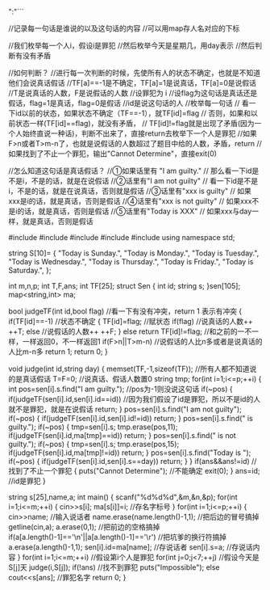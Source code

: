 ":"```

\/\/记录每一句话是谁说的以及这句话的内容
\/\/可以用map存人名对应的下标 

\/\/我们枚举每一个人i，假设i是罪犯
\/\/然后枚举今天是星期几，用day表示 
\/\/然后判断有没有矛盾

\/\/如何判断？
\/\/进行每一次判断的时候，先使所有人的状态不确定，也就是不知道他们会说真话假话
\/\/TF[a]==-1是不确定，TF[a]=1是说真话，TF[a]=0是说假话
\/\/T是说真话的人数，F是说假话的人数 
\/\/设罪犯为 i 
\/\/设flag为这句话是真话还是假话，flag=1是真话，flag=0是假话 
\/\/id是说这句话的人 
\/\/枚举每一句话
\/\/	看一下id以前的状态，如果状态不确定（TF==-1），就TF[id]=flag
\/\/	否则，如果和以前状态一样(TF[id]==flag)，就没有矛盾，
\/\/	TF[id]!=flag就是出现了矛盾(因为一个人始终直说一种话)，判断不出来了，直接return去枚举下一个人是罪犯 
\/\/如果F>n或者T>m-n了，也就是说假话的人数超过了题目中给的人数，矛盾，return
\/\/如果找到了不止一个罪犯，输出"Cannot Determine"，直接exit(0) 

\/\/怎么知道这句话是真话假话？ 
\/\/①如果话里有 "I am guilty."
\/\/	那么看一下id是不是i，不是的话，就是在说假话
\/\/②话里有"I am not guilty"
\/\/	看一下id是不是i，不是的话，就是在说真话，否则就是假话 
\/\/③话里有"xxx is guilty"
\/\/	如果xxx是i的话，就是真话，否则是假话
\/\/④话里有"xxx is not guilty"
\/\/	如果xxx不是i的话，就是真话，否则是假话
\/\/⑤话里有"Today is XXX"
\/\/	如果xxx与day一样，就是真话，否则是假话
 
#include<iostream>
#include<cstdio>
#include<cstring>
#include<map>
#include<algorithm>
using namespace std;

string S[10]=
{
	"Today is Sunday.",
	"Today is Monday.",
	"Today is Tuesday.",
	"Today is Wednesday.",
	"Today is Thursday.",
	"Today is Friday.",
	"Today is Saturday.",
};

int m,n,p;
int T,F,ans;
int TF[25];
struct Sen
{
	int id;
	string s;
}sen[105];
map<string,int> ma;

bool judgeTF(int id,bool flag)	\/\/看一下有没有冲突，return 1 表示有冲突 
{
	if(TF[id]==-1)		\/\/状态不确定 
	{
		TF[id]=flag;	\/\/赋状态 
		if(flag)	\/\/说真话的人数++ 
			++T;
		else	\/\/说假话的人数++ 
			++F;
	}
	else
		return TF[id]!=flag;	\/\/和之前的一不一样，一样返回0，不一样返回1 
	if(F>n||T>m-n)	\/\/说假话的人比n多或者是说真话的人比m-n多 
		return 1;
	return 0;
}

void judge(int id,string day)
{
	memset(TF,-1,sizeof(TF));	\/\/所有人都不知道说的是真话假话 
	T=F=0;		\/\/说真话、假话人数置0 
	string tmp;
	for(int i=1;i<=p;++i)
	{
		int pos=sen[i].s.find("I am guilty.");	\/\/pos为-1则没说这句话 
		if(~pos)
		{
			if(judgeTF(sen[i].id,sen[i].id==id))	\/\/因为我们假设了id是罪犯，所以不是id的人就不是罪犯，就是在说假话
				return;
		}
		pos=sen[i].s.find("I am not guilty");
		if(~pos)
		{
			if(judgeTF(sen[i].id,sen[i].id!=id))
				return;
		}
		pos=sen[i].s.find(" is guilty.");
		if(~pos)
		{
			tmp=sen[i].s;
			tmp.erase(pos,11);
			if(judgeTF(sen[i].id,ma[tmp]==id))
				return;
		}
		pos=sen[i].s.find(" is not guilty.");
		if(~pos)
		{
			tmp=sen[i].s;
			tmp.erase(pos,15);
			if(judgeTF(sen[i].id,ma[tmp]!=id))
				return;
		}
		pos=sen[i].s.find("Today is ");
		if(~pos)
		{
			if(judgeTF(sen[i].id,sen[i].s==day))
				return;
		}
	}
	if(ans&&ans!=id)	\/\/找到了不止一个罪犯 
	{
		puts("Cannot Determine");	\/\/不能确定 
		exit(0);
	}
	ans=id;		\/\/id是罪犯 
}

string s[25],name,a;
int main()
{
	scanf("%d%d%d",&m,&n,&p);
	for(int i=1;i<=m;++i)
	{
		cin>>s[i];
		ma[s[i]]=i;		\/\/存名字标号 
	}
	for(int i=1;i<=p;++i)
	{
		cin>>name;		\/\/输入说话者 
		name.erase(name.length()-1,1);		\/\/把后边的冒号搞掉 
		getline(cin,a);
		a.erase(0,1);	\/\/把前边的空格搞掉 
		if(a[a.length()-1]=='\n'||a[a.length()-1]=='\r')	\/\/把坑爹的换行符搞掉 
			a.erase(a.length()-1,1);
		sen[i].id=ma[name];		\/\/存说话者 
		sen[i].s=a;		\/\/存说话内容 
	}
	for(int i=1;i<=m;++i)	\/\/假设第i个人是罪犯 
		for(int j=0;j<7;++j)	\/\/假设今天是S[j]天 
			judge(i,S[j]);
	if(!ans)	\/\/找不到罪犯 
		puts("Impossible");
	else
		cout<<s[ans];	\/\/罪犯名字 
	return 0;
}
```","